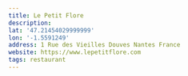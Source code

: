 ```yaml
---
title: Le Petit Flore
description: 
lat: '47.21454029999999'
lon: '-1.5591249'
address: 1 Rue des Vieilles Douves Nantes France
website: https://www.lepetitflore.com
tags: restaurant
---
```

